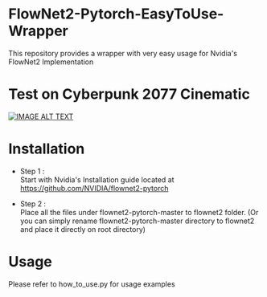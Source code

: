 # FlowNet2-Pytorch-EasyToUse-Wrapper
This repository provides a wrapper with very easy usage for Nvidia's FlowNet2 Implementation

# Test on Cyberpunk 2077 Cinematic
[![IMAGE ALT TEXT](http://img.youtube.com/vi/6GXBBtCxihM/0.jpg)](https://www.youtube.com/watch?v=6GXBBtCxihM "Video Title")

# Installation
* Step 1 :  
Start with Nvidia's Installation guide located at https://github.com/NVIDIA/flownet2-pytorch

* Step 2 :  
Place all the files under flownet2-pytorch-master to flownet2 folder. (Or you can simply rename flownet2-pytorch-master directory to flownet2 and place it directly on root directory)

# Usage
Please refer to how_to_use.py for usage examples
